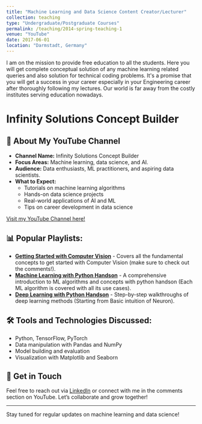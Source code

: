 ```yaml
---
title: "Machine Learning and Data Science Content Creator/Lecturer"
collection: teaching
type: "Undergraduate/Postgraduate Courses"
permalink: /teaching/2014-spring-teaching-1
venue: "YouTube"
date: 2017-06-01
location: "Darmstadt, Germany"
---
```


I am on the mission to provide free education to all the students. Here you will get complete conceptual solution of any machine learning related queries and also solution for technical coding problems. It's a promise that you will get a success in your career especially in your Engineering career after thoroughly following my lectures. Our world is far away from the costly institutes serving education nowadays.

# Infinity Solutions Concept Builder

## 🌟 About My YouTube Channel
- **Channel Name:** Infinity Solutions Concept Builder
- **Focus Areas:** Machine learning, data science, and AI.
- **Audience:** Data enthusiasts, ML practitioners, and aspiring data scientists.
- **What to Expect:**
  - Tutorials on machine learning algorithms
  - Hands-on data science projects
  - Real-world applications of AI and ML
  - Tips on career development in data science

[Visit my YouTube Channel here!](https://www.youtube.com/@infinitysolutionsconceptbu8879/playlists)

## 📊 Popular Playlists:
- **[Getting Started with Computer Vision](https://www.youtube.com/watch?v=NGlYGPHegWs&list=PLsnPvYcFT2c9vJE7_urR6aFEWaO7VP4bC&pp=iAQB)** - Covers all the fundamental concepts to get started with Computer Vision (make sure to check out the comments!).
- **[Machine Learning with Python Handson](https://www.youtube.com/watch?v=SWK6pG0B16s&list=PLsnPvYcFT2c_x3xUwvsQfs3QL4bm_3vTX&pp=iAQB)** - A comprehensive introduction to ML algorithms and concepts with python handson (Each ML algorithm is covered with all its use cases).
- **[Deep Learning with Python Handson](https://www.youtube.com/watch?v=o4I_-DOxfwE&list=PLsnPvYcFT2c8Jr2DzOF-t3OlO9xlC9428&pp=iAQB)** - Step-by-step walkthroughs of deep learning methods (Starting from Basic intuition of Neuron).


## 🛠 Tools and Technologies Discussed:
- Python, TensorFlow, PyTorch
- Data manipulation with Pandas and NumPy
- Model building and evaluation
- Visualization with Matplotlib and Seaborn

## 🎯 Get in Touch
Feel free to reach out via [LinkedIn](https://github.com/your-profile) or connect with me in the comments section on YouTube. Let’s collaborate and grow together!

---

Stay tuned for regular updates on machine learning and data science!
